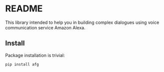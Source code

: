 # README

This library intended to help you in building complex dialogues using voice communication service Amazon Alexa.

## Install
Package installation is trivial:

```
pip install afg
```
